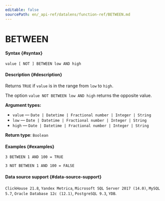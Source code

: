 ```yaml
---
editable: false
sourcePath: en/_api-ref/datalens/function-ref/BETWEEN.md
---
```


# BETWEEN



#### Syntax {#syntax}


```
value [ NOT ] BETWEEN low AND high
```

#### Description {#description}
Returns `TRUE` if `value` is in the range from `low` to `high`.

The option `value NOT BETWEEN low AND high` returns the opposite value.

**Argument types:**
- `value` — `Date | Datetime | Fractional number | Integer | String`
- `low` — `Date | Datetime | Fractional number | Integer | String`
- `high` — `Date | Datetime | Fractional number | Integer | String`


**Return type**: `Boolean`

#### Examples {#examples}

```
3 BETWEEN 1 AND 100 = TRUE
```

```
3 NOT BETWEEN 1 AND 100 = FALSE
```


#### Data source support {#data-source-support}

`ClickHouse 21.8`, `Yandex Metrica`, `Microsoft SQL Server 2017 (14.0)`, `MySQL 5.7`, `Oracle Database 12c (12.1)`, `PostgreSQL 9.3`, `YDB`.
